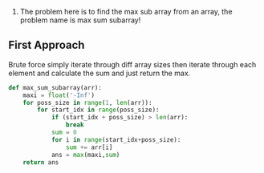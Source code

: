 1) The problem here is to find the max sub array from an array, the problem name is max sum subarray!
## First Approach
Brute force simply iterate through diff array sizes then iterate through each element and calculate 
the sum and just return the max.

```python 
def max_sum_subarray(arr):
    maxi = float('-Inf')
    for poss_size in range(1, len(arr)):
        for start_idx in range(poss_size):
            if (start_idx + poss_size) > len(arr):
                break
            sum = 0
            for i in range(start_idx+poss_size):
                sum += arr[i]
            ans = max(maxi,sum)
    return ans


```
